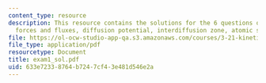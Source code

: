 ```yaml
---
content_type: resource
description: This resource contains the solutions for the 6 questions on copupled
  forces and fluxes, diffusion potential, interdiffusion zone, atomic size.
file: https://ol-ocw-studio-app-qa.s3.amazonaws.com/courses/3-21-kinetic-processes-in-materials-spring-2006/633e72338764b7247cf43e481d546e2a_exam1_sol.pdf
file_type: application/pdf
resourcetype: Document
title: exam1_sol.pdf
uid: 633e7233-8764-b724-7cf4-3e481d546e2a
---
```

